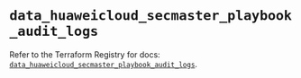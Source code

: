 # `data_huaweicloud_secmaster_playbook_audit_logs`

Refer to the Terraform Registry for docs: [`data_huaweicloud_secmaster_playbook_audit_logs`](https://registry.terraform.io/providers/huaweicloud/huaweicloud/1.71.1/docs/data-sources/secmaster_playbook_audit_logs).
